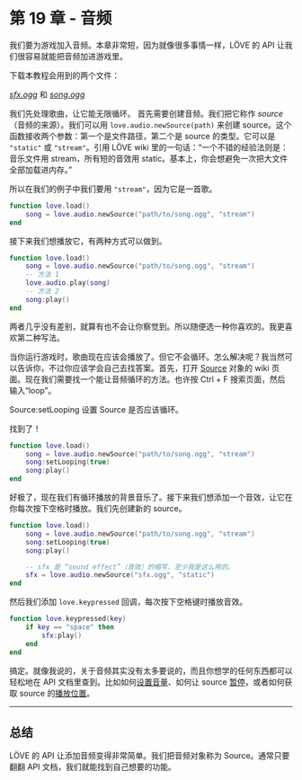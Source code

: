 # 第 19 章 - 音频

我们要为游戏加入音频。本章非常短，因为就像很多事情一样，LÖVE 的 API 让我们很容易就能把音频加进游戏里。

下载本教程会用到的两个文件：

[*sfx.ogg*](/images/book/19/sfx.ogg) 和 [*song.ogg*](/images/book/19/song.ogg)

我们先处理歌曲，让它能无限循环。
首先需要创建音频。我们把它称作 *source*（音频的来源）。我们可以用 `love.audio.newSource(path)` 来创建 source。这个函数接收两个参数：第一个是文件路径，第二个是 source 的类型。它可以是 `"static"` 或 `"stream"`。引用 LÖVE wiki 里的一句话：“一个不错的经验法则是：音乐文件用 stream，所有短的音效用 static。基本上，你会想避免一次把大文件全部加载进内存。”

所以在我们的例子中我们要用 `"stream"`，因为它是一首歌。

```lua
function love.load()
    song = love.audio.newSource("path/to/song.ogg", "stream")
end
```

接下来我们想播放它，有两种方式可以做到。

```lua
function love.load()
    song = love.audio.newSource("path/to/song.ogg", "stream")
    -- 方法 1
    love.audio.play(song)
    -- 方法 2
    song:play()
end
```

两者几乎没有差别，就算有也不会让你察觉到。所以随便选一种你喜欢的。我更喜欢第二种写法。

当你运行游戏时，歌曲现在应该会播放了。但它不会循环。怎么解决呢？我当然可以告诉你，不过你应该学会自己去找答案。首先，打开 [Source](http://love2d.org/wiki/Source) 对象的 wiki 页面。现在我们需要找一个能让音频循环的方法。也许按 Ctrl + F 搜索页面，然后输入“loop”。

Source:setLooping       设置 Source 是否应该循环。

找到了！

```lua
function love.load()
    song = love.audio.newSource("path/to/song.ogg", "stream")
    song:setLooping(true)
    song:play()
end
```

好极了，现在我们有循环播放的背景音乐了。接下来我们想添加一个音效，让它在你每次按下空格时播放。我们先创建新的 source。

```lua
function love.load()
    song = love.audio.newSource("path/to/song.ogg", "stream")
    song:setLooping(true)
    song:play()

    -- sfx 是 “sound effect”（音效）的缩写，至少我是这么用的。
    sfx = love.audio.newSource("sfx.ogg", "static")
end
```

然后我们添加 `love.keypressed` 回调，每次按下空格键时播放音效。

```lua
function love.keypressed(key)
    if key == "space" then
        sfx:play()
    end
end
```

搞定。就像我说的，关于音频其实没有太多要说的，而且你想学的任何东西都可以轻松地在 API 文档里查到。比如如何[设置音量](http://love2d.org/wiki/Source:setVolume)、如何让 source [暂停](http://love2d.org/wiki/Source:pause)，或者如何获取 source 的[播放位置](http://love2d.org/wiki/Source:tell)。

___

## 总结
LÖVE 的 API 让添加音频变得非常简单。我们把音频对象称为 Source。通常只要翻翻 API 文档，我们就能找到自己想要的功能。
